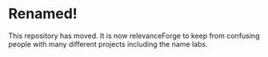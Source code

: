 # Renamed!

This repository has moved. It is now relevanceForge to keep from confusing
people with many different projects including the name labs.


